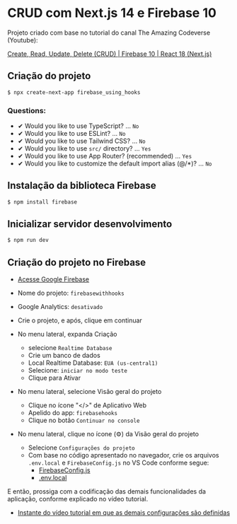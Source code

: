 # CRUD com Next.js 14 e Firebase 10

Projeto criado com base no tutorial do canal The Amazing Codeverse (Youtube):

[Create, Read, Update, Delete (CRUD) | Firebase 10 | React 18 (Next.js)](https://youtu.be/ZgXPqzU4F7M)

## Criação do projeto

```bash
$ npx create-next-app firebase_using_hooks
```

### Questions:

- ✔ Would you like to use TypeScript? … `No`
- ✔ Would you like to use ESLint? … `No`
- ✔ Would you like to use Tailwind CSS? … `No`
- ✔ Would you like to use `src/` directory? … `Yes`
- ✔ Would you like to use App Router? (recommended) … `Yes`
- ✔ Would you like to customize the default import alias (@/*)? … `No`

## Instalação da biblioteca Firebase

```bash
$ npm install firebase
```

## Inicializar servidor desenvolvimento

```bash
$ npm run dev
```

## Criação do projeto no Firebase

- [Acesse Google Firebase](https://firebase.google.com)

- Nome do projeto: `firebasewithhooks`

- Google Analytics: `desativado`

- Crie o projeto, e após, clique em continuar

- No menu lateral, expanda Criação

    - selecione `Realtime Database`
    - Crie um banco de dados
    - Local Realtime Database: `EUA (us-central1)`
    - Selecione: `iniciar no modo teste`
    - Clique para Ativar

- No menu lateral, selecione Visão geral do projeto

    - Clique no ícone "</>" de Aplicativo Web
    - Apelido do app: `firebasehooks`
    - Clique no botão `Continuar no console`

- No menu lateral, clique no ícone (⚙️) da Visão geral do projeto

    - Selecione `Configurações do projeto`
    - Com base no código apresentado no navegador, crie os arquivos `.env.local` e `FirebaseConfig.js` no VS Code conforme segue:
        - [FirebaseConfig.js](./src/app/components/FirebaseConfig/FirebaseConfig.js)
        - [.env.local](./env.local.model)

E então, prossiga com a codificação das demais funcionalidades da aplicação, conforme explicado no vídeo tutorial.
- [Instante do vídeo tutorial em que as demais configurações são definidas](https://youtu.be/ZgXPqzU4F7M?t=382)
